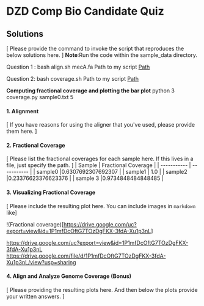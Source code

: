 
# DZD Comp Bio Candidate Quiz 

## Solutions 

[  Please provide the command to invoke the script that reproduces the below solutions here.  ] 
**Note**:Run the code within the sample_data directory.

Question 1 : bash align.sh mecA.fa
Path to my script [Path](https://github.com/Parcelli/Bioinformatics-upskill/blob/main/DZD-quiz/Scripts/align.sh)

Question 2: bash coverage.sh
Path to my script [Path](https://github.com/Parcelli/Bioinformatics-upskill/blob/main/DZD-quiz/Scripts/coverage.sh)

**Computing fractional coverage and plotting the bar plot**
python 3 coverage.py sample0.txt  5


#### 1. Alignment   

[  If you have reasons for using the aligner that you've used, please provide them here.  ]



#### 2. Fractional Coverage 

[  Please list the fractional coverages for each sample here. If this lives in a file, just specify the 
path.  ]
| Sample      | Fractional Coverage |
| ----------- | ----------- |
| sample0    |0.6307692307692307 |
| sample1  | 1.0       |
| sample2  |0.23376623376623376 |
| sample 3  |0.9734848484848485 |
 


#### 3. Visualizing Fractional Coverage

[  Please include the resulting plot here. You can include images in `markdown` like] 

!(Fractional coverage)[https://drive.google.com/uc?export=view&id=1P1mfDcOftG7TOzDgFKX-3fdA-Xu1p3nL]

https://drive.google.com/uc?export=view&id=1P1mfDcOftG7TOzDgFKX-3fdA-Xu1p3nL
<br> 
https://drive.google.com/file/d/1P1mfDcOftG7TOzDgFKX-3fdA-Xu1p3nL/view?usp=sharing

#### 4. Align and Analyze Genome Coverage (Bonus)

[  Please providing the resulting plots here. And then below the plots provide your written answers. ] 

	
